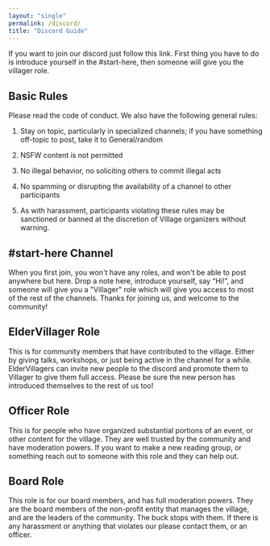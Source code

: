 ```yaml
---
layout: "single"
permalink: /discord/
title: "Discord Guide"
---
```

If you want to join our discord just follow this link. First thing you have to do is introduce yourself in the #start-here, then someone will give you the villager role.

## Basic Rules
Please read the code of conduct. We also have the following general rules:

1. Stay on topic, particularly in specialized channels; if you have something off-topic to post, take it to General/random

2. NSFW content is not permitted

3. No illegal behavior, no soliciting others to commit illegal acts

4. No spamming or disrupting the availability of a channel to other participants

5. As with harassment, participants violating these rules may be sanctioned or banned at the discretion of Village organizers without warning.

## #start-here Channel
When you first join, you won't have any roles, and won't be able to post anywhere but here. Drop a note here, introduce yourself, say “Hi!”, and someone will give you a "Villager" role which will give you access to most of the rest of the channels. Thanks for joining us, and welcome to the community!

## ElderVillager Role
This is for community members that have contributed to the village. Either by giving talks, workshops, or just being active in the channel for a while. ElderVillagers can invite new people to the discord and promote them to Villager to give them full access. Please be sure the new person has introduced themselves to the rest of us too!

## Officer Role
This is for people who have organized substantial portions of an event, or other content for the village. They are well trusted by the community and have moderation powers. If you want to make a new reading group, or something reach out to someone with this role and they can help out.

## Board Role
This role is for our board members, and has full moderation powers. They are the board members of the non-profit entity that manages the village, and are the leaders of the community. The buck stops with them. If there is any harassment or anything that violates our please contact them, or an officer. 

